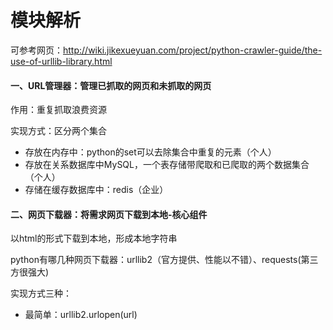 # 模块解析

可参考网页：http://wiki.jikexueyuan.com/project/python-crawler-guide/the-use-of-urllib-library.html

#### 一、URL管理器：管理已抓取的网页和未抓取的网页

作用：重复抓取浪费资源

实现方式：区分两个集合

* 存放在内存中：python的set可以去除集合中重复的元素（个人）
* 存放在关系数据库中MySQL，一个表存储带爬取和已爬取的两个数据集合（个人）
* 存储在缓存数据库中：redis（企业）

#### 二、网页下载器：将需求网页下载到本地-核心组件

以html的形式下载到本地，形成本地字符串

python有哪几种网页下载器：urllib2（官方提供、性能以不错）、requests\(第三方很强大\)

实现方式三种：

* 最简单：urllib2.urlopen\(url\)





